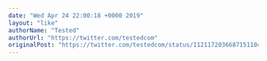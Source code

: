 ```yaml
---
date: "Wed Apr 24 22:00:18 +0000 2019"
layout: "like"
authorName: "Tested"
authorUrl: "https://twitter.com/testedcom"
originalPost: "https://twitter.com/testedcom/status/1121172036687151104"
---
```

